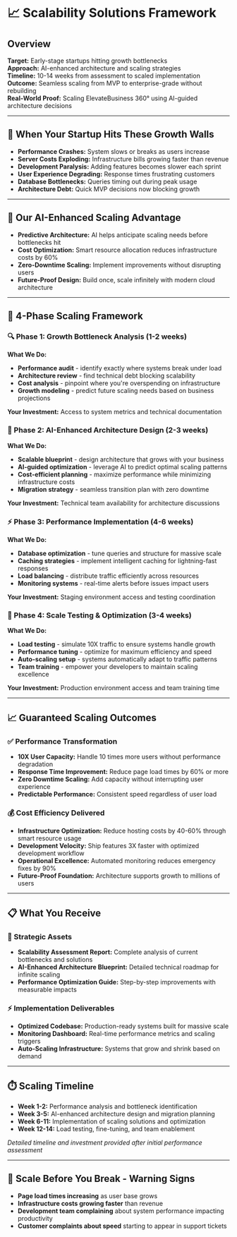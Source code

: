 # 📈 Scalability Solutions Framework

## Overview
**Target:** Early-stage startups hitting growth bottlenecks  
**Approach:** AI-enhanced architecture and scaling strategies  
**Timeline:** 10-14 weeks from assessment to scaled implementation  
**Outcome:** Seamless scaling from MVP to enterprise-grade without rebuilding  
**Real-World Proof:** Scaling ElevateBusiness 360° using AI-guided architecture decisions

---

## 🎯 When Your Startup Hits These Growth Walls
- **Performance Crashes:** System slows or breaks as users increase
- **Server Costs Exploding:** Infrastructure bills growing faster than revenue  
- **Development Paralysis:** Adding features becomes slower each sprint
- **User Experience Degrading:** Response times frustrating customers
- **Database Bottlenecks:** Queries timing out during peak usage
- **Architecture Debt:** Quick MVP decisions now blocking growth

---

## 🧠 Our AI-Enhanced Scaling Advantage
- **Predictive Architecture:** AI helps anticipate scaling needs before bottlenecks hit
- **Cost Optimization:** Smart resource allocation reduces infrastructure costs by 60%
- **Zero-Downtime Scaling:** Implement improvements without disrupting users
- **Future-Proof Design:** Build once, scale infinitely with modern cloud architecture

---

## 🔧 4-Phase Scaling Framework

### 🔍 Phase 1: Growth Bottleneck Analysis (1-2 weeks)
**What We Do:**
- **Performance audit** - identify exactly where systems break under load
- **Architecture review** - find technical debt blocking scalability  
- **Cost analysis** - pinpoint where you're overspending on infrastructure
- **Growth modeling** - predict future scaling needs based on business projections

**Your Investment:** Access to system metrics and technical documentation

### 🎯 Phase 2: AI-Enhanced Architecture Design (2-3 weeks)  
**What We Do:**
- **Scalable blueprint** - design architecture that grows with your business
- **AI-guided optimization** - leverage AI to predict optimal scaling patterns
- **Cost-efficient planning** - maximize performance while minimizing infrastructure costs
- **Migration strategy** - seamless transition plan with zero downtime

**Your Investment:** Technical team availability for architecture discussions

### ⚡ Phase 3: Performance Implementation (4-6 weeks)
**What We Do:**
- **Database optimization** - tune queries and structure for massive scale
- **Caching strategies** - implement intelligent caching for lightning-fast responses
- **Load balancing** - distribute traffic efficiently across resources  
- **Monitoring systems** - real-time alerts before issues impact users

**Your Investment:** Staging environment access and testing coordination

### 🚀 Phase 4: Scale Testing & Optimization (3-4 weeks)
**What We Do:**
- **Load testing** - simulate 10X traffic to ensure systems handle growth
- **Performance tuning** - optimize for maximum efficiency and speed
- **Auto-scaling setup** - systems automatically adapt to traffic patterns
- **Team training** - empower your developers to maintain scaling excellence

**Your Investment:** Production environment access and team training time

---

## 📈 Guaranteed Scaling Outcomes

### ✅ Performance Transformation  
- **10X User Capacity:** Handle 10 times more users without performance degradation
- **Response Time Improvement:** Reduce page load times by 60% or more  
- **Zero Downtime Scaling:** Add capacity without interrupting user experience
- **Predictable Performance:** Consistent speed regardless of user load

### 💰 Cost Efficiency Delivered
- **Infrastructure Optimization:** Reduce hosting costs by 40-60% through smart resource usage
- **Development Velocity:** Ship features 3X faster with optimized development workflow
- **Operational Excellence:** Automated monitoring reduces emergency fixes by 90%
- **Future-Proof Foundation:** Architecture supports growth to millions of users

---

## 📋 What You Receive

### 🎯 Strategic Assets
- **Scalability Assessment Report:** Complete analysis of current bottlenecks and solutions  
- **AI-Enhanced Architecture Blueprint:** Detailed technical roadmap for infinite scaling
- **Performance Optimization Guide:** Step-by-step improvements with measurable impacts

### ⚡ Implementation Deliverables  
- **Optimized Codebase:** Production-ready systems built for massive scale
- **Monitoring Dashboard:** Real-time performance metrics and scaling triggers
- **Auto-Scaling Infrastructure:** Systems that grow and shrink based on demand

---

## ⏱️ Scaling Timeline
- **Week 1-2:** Performance analysis and bottleneck identification
- **Week 3-5:** AI-enhanced architecture design and migration planning  
- **Week 6-11:** Implementation of scaling solutions and optimization
- **Week 12-14:** Load testing, fine-tuning, and team enablement

*Detailed timeline and investment provided after initial performance assessment*

---

## 🚨 Scale Before You Break - Warning Signs
- **Page load times increasing** as user base grows
- **Infrastructure costs growing faster** than revenue  
- **Development team complaining** about system performance impacting productivity
- **Customer complaints about speed** starting to appear in support tickets